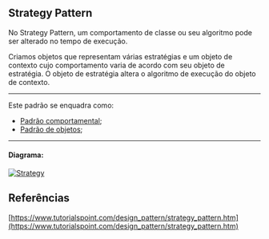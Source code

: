 ## Strategy Pattern

No Strategy Pattern, um comportamento de classe ou seu algoritmo pode ser alterado no tempo de execução.

Criamos objetos que representam várias estratégias e um objeto de contexto cujo comportamento varia de acordo com seu objeto de estratégia. 
O objeto de estratégia altera o algoritmo de execução do objeto de contexto.


-----
Este padrão se enquadra como:
- [Padrão comportamental](https://github.com/araujoit/design_patterns#comportamental);
- [Padrão de objetos](https://github.com/araujoit/design_patterns#padr%C3%B5es-de-objetos);
-----

#### Diagrama:
[![Strategy](https://www.tutorialspoint.com/design_pattern/images/strategy_pattern_uml_diagram.jpg)](https://www.tutorialspoint.com/design_pattern/images/strategy_pattern_uml_diagram.jpg)



Referências
-----
[https://www.tutorialspoint.com/design_pattern/strategy_pattern.htm](https://www.tutorialspoint.com/design_pattern/strategy_pattern.htm)